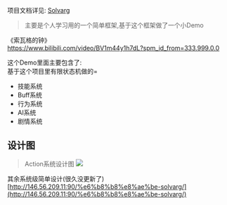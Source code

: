 项目文档详见:   [Solvarg](Doc/README.md)  

> 主要是个人学习用的一个简单框架,基于这个框架做了一个小Demo

《索瓦格的钟》  
https://www.bilibili.com/video/BV1m44y1h7dL?spm_id_from=333.999.0.0

这个Demo里面主要包含了:  
基于这个项目里有限状态机做的=   
- 技能系统
- Buff系统
- 行为系统
- AI系统
- 剧情系统

## 设计图

> Action系统设计图
![](Doc/Capture/Action_Design.jpg)

其余系统级简单设计(很久没更新了)
[http://146.56.209.11:90/%e6%b8%b8%e8%ae%be-solvarg/](http://146.56.209.11:90/%e6%b8%b8%e8%ae%be-solvarg/)